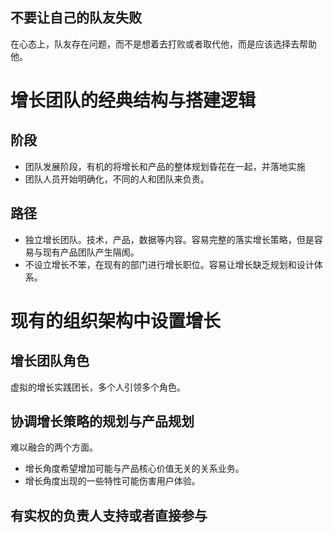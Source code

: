 ## 不要让自己的队友失败
在心态上，队友存在问题，而不是想着去打败或者取代他，而是应该选择去帮助他。
# 增长团队的经典结构与搭建逻辑
## 阶段
- 团队发展阶段，有机的将增长和产品的整体规划昏花在一起，并落地实施
- 团队人员开始明确化，不同的人和团队来负责。

## 路径
- 独立增长团队。技术，产品，数据等内容。容易完整的落实增长策略，但是容易与现有产品团队产生隔阂。
- 不设立增长不笨，在现有的部门进行增长职位。容易让增长缺乏规划和设计体系。

# 现有的组织架构中设置增长
## 增长团队角色
虚拟的增长实践团长，多个人引领多个角色。

## 协调增长策略的规划与产品规划
难以融合的两个方面。
- 增长角度希望增加可能与产品核心价值无关的关系业务。
- 增长角度出现的一些特性可能伤害用户体验。
## 有实权的负责人支持或者直接参与




